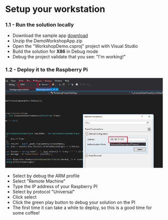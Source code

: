 # Setup your workstation

### 1.1 - Run the solution locally

* Download the sample app [download](Assets/DemoWorkshopApp.zip)
* Unzip the DemoWorkshopApp.zip
* Open the "WorkshopDemo.csproj" project with Visual Studio
* Build the solution for **X86** in Debug mode
* Debug the project validate that you see: "I'm working!"

### 1.2 - Deploy it to the Raspberry Pi
![](../Challenge%202/Assets/img_3015.jpg)

* Select by debug the ARM profile
* Select "Remote Machine"
* Type the IP address of your Raspberry PI
* Select by protocol "Universal"
* Click select
* Click the green play button to debug your solution on the PI
* The first time it can take a while to deploy, so this is a good time for some coffee!
